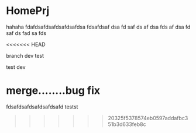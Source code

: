 HomePrj
=======
hahaha
fdafdsafdsafdsafdsafdsa
fdsafdsaf
dsa
fd
saf
ds
af
dsa
fds
af
dsa
fd
saf
ds
fad
sa
fds

<<<<<<< HEAD

branch dev test

test dev 

merge........bug fix
=======
fdsafdsafdsafdsafdsafd
testst
>>>>>>> 20325f5378574eb0597addafbc351b3d633feb8c
